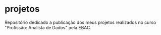 # projetos
Repositório dedicado a publicação dos meus projetos realizados no curso "Profissão: Analista de Dados" pela EBAC.

